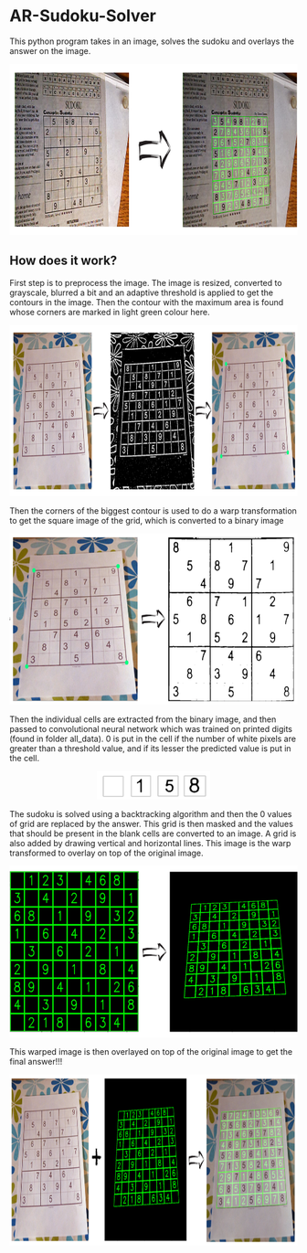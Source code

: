 # AR-Sudoku-Solver

This python program takes in an image, solves the sudoku and overlays the answer on the image. 
<p align="center">
  <img src="https://github.com/Jaseem001/AR-Sudoku-Solver/blob/master/test/rm_1.png" height ="300">
</p>

## How does it work?

First step is to preprocess the image. The image is resized, converted to grayscale, blurred a bit and an adaptive threshold is applied to get the contours in the image. Then the contour with the maximum area is found whose corners are marked in light green colour here.
<p align="center">
  <img src="https://github.com/Jaseem001/AR-Sudoku-Solver/blob/master/test/rm_2.png" height ="300">
</p>
Then the corners of the biggest contour is used to do a warp transformation to get the square image of the grid, which is converted to a binary image

<p align="center">
  <img src="https://github.com/Jaseem001/AR-Sudoku-Solver/blob/master/test/rm_3.png" height ="300">
</p>
Then the individual cells are extracted from the binary image, and then passed to convolutional neural network which was trained on printed digits (found in folder all_data). 0 is put in the cell if the number of white pixels are greater than a threshold value, and if its lesser the predicted value is put in the cell.
<p align="center">
  <img src="https://github.com/Jaseem001/AR-Sudoku-Solver/blob/master/test/rm_4.png" height ="50">
</p>
The sudoku is solved using a backtracking algorithm and then the 0 values of grid are replaced by the answer. This grid is then masked and the values that should be present in the blank cells are converted to an image. A grid is also added by drawing vertical and horizontal lines. This image is the warp transformed to overlay on top of the original image.
<p align="center">
  <img src="https://github.com/Jaseem001/AR-Sudoku-Solver/blob/master/test/rm_5.png" height ="300">
</p>
This warped image is then overlayed on top of the original image to get the final answer!!!
<p align="center">
  <img src="https://github.com/Jaseem001/AR-Sudoku-Solver/blob/master/test/rm_6.png" height ="300">
</p>
